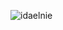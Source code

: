 <!-- ![Live. Laugh. Nove.](https://user-images.githubusercontent.com/49320100/206024550-9a0e8e30-1840-413c-a307-acf03913c14f.png) -->
![idaelnie](https://user-images.githubusercontent.com/49320100/206795871-fe9ca830-3863-41f3-9af8-6930c2b5a6a3.png)

